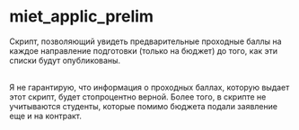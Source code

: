 # miet_applic_prelim
Скрипт, позволяющий увидеть предварительные проходные баллы на каждое направление подготовки (только на бюджет) до того, как эти списки будут опубликованы.<br><br>

Я не гарантирую, что информация о проходных баллах, которую выдает этот скрипт, будет стопроцентно верной. Более того, в скрипте не учитываются студенты, которые помимо бюджета подали заявление еще и на контракт.
